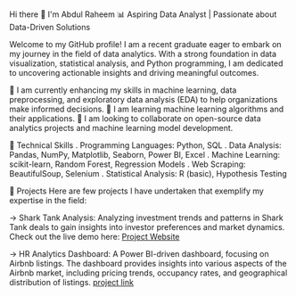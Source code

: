 Hi there 👋 I'm Abdul Raheem
📊 Aspiring Data Analyst | Passionate about Data-Driven Solutions

Welcome to my GitHub profile! I am a recent graduate eager to embark on my journey in the field of data analytics. With a strong foundation in data visualization, statistical analysis, and Python programming, I am dedicated to uncovering actionable insights and driving meaningful outcomes.

🔭 I am currently enhancing my skills in machine learning, data preprocessing, and exploratory data analysis (EDA) to help organizations make informed decisions.
🌱 I am learning machine learning algorithms and their applications.
👯 I am looking to collaborate on open-source data analytics projects and machine learning model development.

🚀 Technical Skills
. Programming Languages: Python, SQL
. Data Analysis: Pandas, NumPy, Matplotlib, Seaborn, Power BI, Excel
. Machine Learning: scikit-learn, Random Forest, Regression Models
. Web Scraping: BeautifulSoup, Selenium
. Statistical Analysis: R (basic), Hypothesis Testing

📂 Projects
Here are few projects I have undertaken that exemplify my expertise in the field:

-> Shark Tank Analysis: Analyzing investment trends and patterns in Shark Tank deals to gain insights into investor preferences and market dynamics.
   Check out the live demo here: [Project Website](https://sharktank-ymasb.streamlit.app/)

-> HR Analytics Dashboard: A Power BI-driven dashboard, focusing on Airbnb listings. The dashboard provides insights into various aspects of the Airbnb market, including 
   pricing trends, occupancy rates, and geographical distribution of listings.
   [project link](https://drive.google.com/file/d/1_2WH5xuR1MQPAYVtP7PnB3p6qbuabGc6/view?usp=sharing)


<!---
astaking/astaking is a ✨ special ✨ repository because its `README.md` (this file) appears on your GitHub profile.
You can click the Preview link to take a look at your changes.
--->
